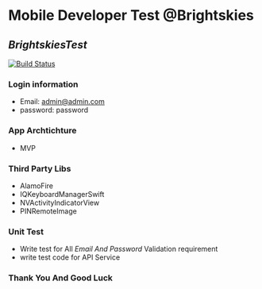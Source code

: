 # Mobile Developer Test @Brightskies
## _BrightskiesTest_


[![Build Status](https://camo.githubusercontent.com/eb747bed88788833259648a9b2142033db1b717992f32e839923d0adbee1a04a/68747470733a2f2f696d672e736869656c64732e696f2f62616467652f6c616e67756167652d7377696674352d6634383034312e7376673f7374796c653d666c6174)](https://camo.githubusercontent.com/eb747bed88788833259648a9b2142033db1b717992f32e839923d0adbee1a04a/68747470733a2f2f696d672e736869656c64732e696f2f62616467652f6c616e67756167652d7377696674352d6634383034312e7376673f7374796c653d666c6174)

### Login information
- Email: admin@admin.com
- password: password

### App Archtichture
- MVP

### Third Party Libs

- AlamoFire
- IQKeyboardManagerSwift
- NVActivityIndicatorView
- PINRemoteImage

### Unit Test 
- Write test for All _Email And Password_ Validation requirement
- write test code for API Service


### Thank You And Good Luck




